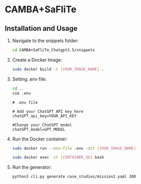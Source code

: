# CAMBA+SaFliTe


## Installation and Usage

1. Navigate to the snippets folder:
    ```bash
    cd CAMBA+SaFliTe_Chatgpt3.5/snippets
    ```

3. Create a Docker Image:
	```bash
    sudo docker build -t [YOUR_IMAGE_NAME] .
    ```

4. Setting .env file:
	```bash
    cd ..
	vim .env
    ```
	```plaintext
	# .env file

	# Add your ChatGPT API key here
	chatGPT_api_key=YOUR_API_KEY
	
	#Change your ChatGPT model
	chatGPT_model=GPT_MODEL

5. Run the Docker container:
	```bash
    sudo docker run --env-file .env -dit [YOUR_IMAGE_NAME]

	sudo docker exec -it [CONTAINER_ID] bash
    ```
	
6. Run the generator:
	```bash
    python3 cli.py generate case_studies/mission2.yaml 200
    ```



